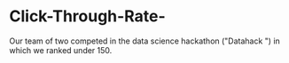 # Click-Through-Rate-
Our team of two competed in the data science hackathon ("Datahack ") in which we ranked under 150.
